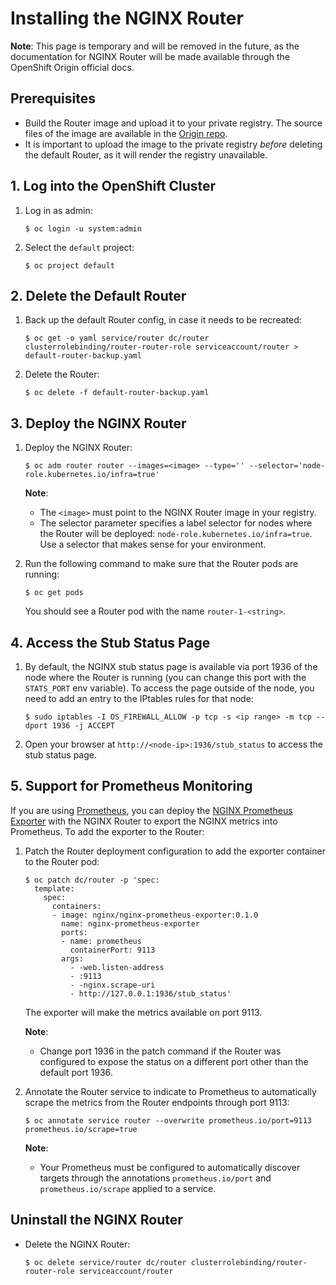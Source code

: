 # Installing the NGINX Router

**Note**: This page is temporary and will be removed in the future, as the documentation for NGINX Router will be made available through the OpenShift Origin official docs.

## Prerequisites 

* Build the Router image and upload it to your private registry. The source files of the image are available in the [Origin repo](https://github.com/openshift/origin/tree/master/images/router/nginx).
* It is important to upload the image to the private registry *before* deleting the default Router, as it will render the registry unavailable. 

## 1. Log into the OpenShift Cluster

1. Log in as admin:
    ```
    $ oc login -u system:admin
    ```

1. Select the `default` project:
    ```
    $ oc project default
    ```

## 2. Delete the Default Router

1. Back up the default Router config, in case it needs to be recreated:
    ```
    $ oc get -o yaml service/router dc/router clusterrolebinding/router-router-role serviceaccount/router > default-router-backup.yaml
    ```

1. Delete the Router:
    ```
    $ oc delete -f default-router-backup.yaml
    ```

## 3. Deploy the NGINX Router

1. Deploy the NGINX Router:
    ```
    $ oc adm router router --images=<image> --type='' --selector='node-role.kubernetes.io/infra=true'
    ```
    **Note**: 
    * The `<image>` must point to the NGINX Router image in your registry.
    * The selector parameter specifies a label selector for nodes where the Router will be deployed: `node-role.kubernetes.io/infra=true`. Use a selector that makes sense for your environment.

1. Run the following command to make sure that the Router pods are running:
    ```
    $ oc get pods
    ```
    You should see a Router pod with the name `router-1-<string>`.

## 4. Access the Stub Status Page

1. By default, the NGINX stub status page is available via port 1936 of the node where the Router is running (you can change this port with the `STATS_PORT` env variable). To access the page outside of the node, you need to add an entry to the IPtables rules for that node:
    ```
    $ sudo iptables -I OS_FIREWALL_ALLOW -p tcp -s <ip range> -m tcp --dport 1936 -j ACCEPT 
    ```
1. Open your browser at `http://<node-ip>:1936/stub_status` to access the stub status page. 

## 5. Support for Prometheus Monitoring

If you are using [Prometheus](https://prometheus.io/), you can deploy the [NGINX Prometheus Exporter](https://github.com/nginxinc/nginx-prometheus-exporter) with the NGINX Router to export the NGINX metrics into Prometheus. To add the exporter to the Router:

1. Patch the Router deployment configuration to add the exporter container to the Router pod:
    ```
    $ oc patch dc/router -p 'spec:
      template:
        spec:
          containers:
          - image: nginx/nginx-prometheus-exporter:0.1.0
            name: nginx-prometheus-exporter
            ports:
            - name: prometheus
              containerPort: 9113
            args:
              - -web.listen-address
              - :9113
              - -nginx.scrape-uri
              - http://127.0.0.1:1936/stub_status'
    ```
    The exporter will make the metrics available on port 9113.
    
    **Note**:
    * Change port 1936 in the patch command if the Router was configured to expose the status on a different port other than the default port 1936.

1. Annotate the Router service to indicate to Prometheus to automatically scrape the metrics from the Router endpoints through port 9113:
    ```
    $ oc annotate service router --overwrite prometheus.io/port=9113 prometheus.io/scrape=true
    ```
    
    **Note**:
    * Your Prometheus must be configured to automatically discover targets through the annotations `prometheus.io/port` and `prometheus.io/scrape` applied to a service.
    
## Uninstall the NGINX Router

* Delete the NGINX Router:
    ```
    $ oc delete service/router dc/router clusterrolebinding/router-router-role serviceaccount/router
    ```
